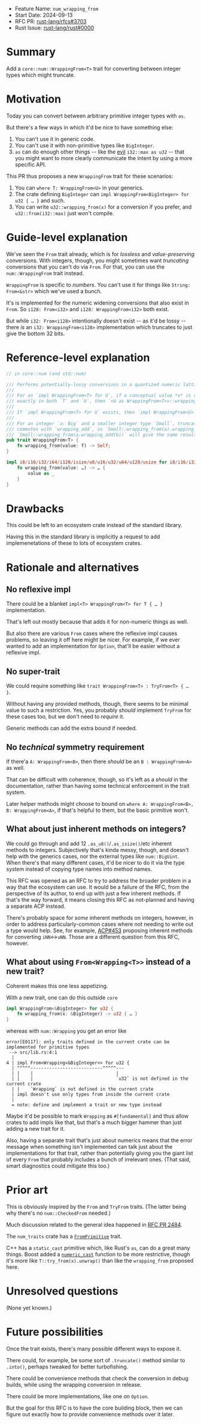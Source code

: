 - Feature Name: `num_wrapping_from`
- Start Date: 2024-09-13
- RFC PR: [rust-lang/rfcs#3703](https://github.com/rust-lang/rfcs/pull/3703)
- Rust Issue: [rust-lang/rust#0000](https://github.com/rust-lang/rust/issues/0000)

# Summary
[summary]: #summary

Add a `core::num::WrappingFrom<T>` trait for converting between integer types which might truncate.


# Motivation
[motivation]: #motivation

Today you can convert between arbitrary primitive integer types with `as`.

But there's a few ways in which it'd be nice to have something else:

1. You can't use it in generic code.
2. You can't use it with non-primitive types like `BigInteger`.
3. `as` can do enough other things -- like the [evil] `i32::max as u32` -- that you might want to
   more clearly communicate the intent by using a more specific API.

[evil]: https://play.rust-lang.org/?version=stable&mode=debug&edition=2021&gist=bddbeb692d342b8ebfefa1d25be9275d

This PR thus proposes a new `WrappingFrom` trait for these scenarios:

1. You can `where T: WrappingFrom<U>` in your generics.
2. The crate defining `BigInteger` can `impl WrappingFrom<BigInteger> for u32 { … }` and such.
3. You can write `u32::wrapping_from(x)` for a conversion if you prefer, and `u32::from(i32::max)` just won't compile.


# Guide-level explanation
[guide-level-explanation]: #guide-level-explanation

We've seen the `From` trait already, which is for *lossless* and *value-preserving* conversions.
With integers, though, you might sometimes want *truncating* conversions that you can't do via `From`.
For that, you can use the `num::WrappingFrom` trait instead.

`WrappingFrom` is specific to *numbers*.  You can't use it for things like `String: From<&str>` which we've used a bunch.

It's is implemented for the numeric widening conversions that also exist in `From`.
So `i128: From<i32>` and `i128: WrappingFrom<i32>` both exist.

But while `i32: From<i128>` intentionally doesn't exist -- as it'd be lossy -- there *is*
an `i32: WrappingFrom<i128>` implementation which truncates to just give the bottom 32 bits.


# Reference-level explanation
[reference-level-explanation]: #reference-level-explanation

```rust
// in core::num (and std::num)

/// Performs potentially-lossy conversions in a quantized numeric lattice.
///
/// For an `impl WrappingFrom<T> for U`, if a conceptual value *x* is representable
/// exactly in both `T` and `U`, then `<U as WrappingFrom<T>>::wrapping_from(x)` must be value-preserving.
///
/// If `impl WrappingFrom<T> for U` exists, then `impl WrappingFrom<U> for T` should also exist.
///
/// For an integer `a: Big` and a smaller integer type `Small`, truncating with `wrapping_from`
/// commutes with `wrapping_add`, so `Small::wrapping_from(a).wrapping_add(b)` and
/// `Small::wrapping_from(a.wrapping_add(b))` will give the same result.
pub trait WrappingFrom<T> {
    fn wrapping_from(value: T) -> Self;
}

impl i8/i16/i32/i64/i128/isize/u8/u16/u32/u64/u128/usize for i8/i16/i32/i64/i128/isize/u8/u16/u32/u64/u128/usize {
    fn wrapping_from(value: …) -> … {
        value as _
    }
}
```


# Drawbacks
[drawbacks]: #drawbacks

This could be left to an ecosystem crate instead of the standard library.

Having this in the standard library is implicitly a request to add implemenetations of these to lots of ecosystem crates.


# Rationale and alternatives
[rationale-and-alternatives]: #rationale-and-alternatives

## No reflexive impl

There could be a blanket `impl<T> WrappingFrom<T> for T { … }` implementation.

That's left out mostly because that adds it for non-numeric things as well.

But also there are various `From` cases where the reflexive impl causes problems,
so leaving it off here might be nicer.  For example, if we ever wanted to add an
implementation for `Option`, that'll be easier without a reflexive impl.

## No super-trait

We could require something like `trait WrappingFrom<T> : TryFrom<T> { … }`.

Without having any provided methods, though, there seems to be minimal value to such a restriction.
Yes, you probably *should* implement `TryFrom` for these cases too, but we don't need to *require* it.

Generic methods can add the extra bound if needed.

## No *technical* symmetry requirement

If there'a `A: WrappingFrom<B>`, then there *should* be an `B : WrappingFrom<A>` as well.

That can be difficult with coherence, though, so it's left as a *should* in the documentation,
rather than having some technical enforcement in the trait system.

Later helper methods might choose to bound on `where A: WrappingFrom<B>, B: WrappingFrom<A>`,
if that's helpful to them, but the basic primitive won't.

## What about just inherent methods on integers?

We could go through and add 12 `.as_u8()`/`.as_isize()`/etc inherent methods to integers.
Subjectively that's kinda messy, though, and doesn't help with the generics cases,
nor the external types like `num::BigUint`.  When there's that many different cases,
it'd be nicer to do it via the type system instead of copying type names into method names.

This RFC was opened as an RFC to try to address the broader problem in a way that the ecosystem can use.
It would be a failure of the RFC, from the perspective of its author, to end up with just a few inherent methods.
If that's the way forward, it means closing this RFC as not-planned and having a separate ACP instead.

There's probably space for *some* inherent methods on integers, however,
in order to address particularly-common cases where not needing to write out a type would help.
See, for example, [ACP#453] proposing inherent methods for converting `iNN`↔`uNN`.
Those are a different question from this RFC, however.

[ACP#453]: https://github.com/rust-lang/libs-team/issues/453

## What about using `From<Wrapping<T>>` instead of a new trait?

Coherent makes this one less appetizing.

With a new trait, one can do this outside `core`
```rust
impl WrappingFrom<&BigInteger> for u32 {
    fn wrapping_from(x: &BigInteger) -> u32 { … }
}
```

whereas with `num::Wrapping` you get an error like
```text
error[E0117]: only traits defined in the current crate can be implemented for primitive types
 --> src/lib.rs:4:1
  |
4 | impl From<Wrapping<&BigInteger>> for u32 {
  | ^^^^^---------------------------^^^^^---
  | |    |                               |
  | |    |                               `u32` is not defined in the current crate
  | |    `Wrapping` is not defined in the current crate
  | impl doesn't use only types from inside the current crate
  |
  = note: define and implement a trait or new type instead
```

Maybe it'd be possible to mark `Wrapping` as `#[fundamental]` and thus allow crates to add impls like that,
but that's a much bigger hammer than just adding a new trait for it.

Also, having a separate trait that's just about numerics means that the error message when something isn't implemented
can talk just about the implementations for that trait, rather than potentially giving you the giant list of every
`From` that probably includes a bunch of irrelevant ones.  (That said, smart diagnostics could mitigate this too.)


# Prior art
[prior-art]: #prior-art

This is obviously inspired by the `From` and `TryFrom` traits.  (The latter being why there's no `num::CheckedFrom` needed.)

Much discussion related to the general idea happened in [RFC PR 2484](https://github.com/rust-lang/rfcs/pull/2484).

The `num_traits` crate has a [`FromPrimitive`](https://docs.rs/num-traits/latest/num_traits/cast/trait.FromPrimitive.html) trait.

C++ has a `static_cast` primitive which, like Rust's `as`, can do a great many things.  Boost added a [`numeric_cast`]
function to be more restrictive, though it's more like `T::try_from(x).unwrap()` than like the `wrapping_from` proposed here.

[`numeric_cast`]: https://live.boost.org/libs/numeric/conversion/doc/html/boost_numericconversion/improved_numeric_cast__.html


# Unresolved questions
[unresolved-questions]: #unresolved-questions

(None yet known.)


# Future possibilities
[future-possibilities]: #future-possibilities

Once the trait exists, there's many possible different ways to expose it.

There could, for example, be some sort of `.truncate()` method similar to `.into()`,
perhaps tweaked for better turbofishing.

There could be convenience methods that check the conversion in debug builds,
while using the wrapping conversion in release.

There could be more implementations, like one on `Option`.

But the goal for this RFC is to have the core building block, then we can figure
out exactly how to provide convenience methods over it later.
